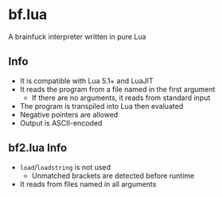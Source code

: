 # bf.lua

A brainfuck interpreter written in pure Lua

## Info

- It is compatible with Lua 5.1+ and LuaJIT
- It reads the program from a file named in the first argument
	- If there are no arguments, it reads from standard input
- The program is transpiled into Lua then evaluated
- Negative pointers are allowed
- Output is ASCII-encoded

## bf2.lua Info

- `load`/`loadstring` is not used
	- Unmatched brackets are detected before runtime
- It reads from files named in all arguments

